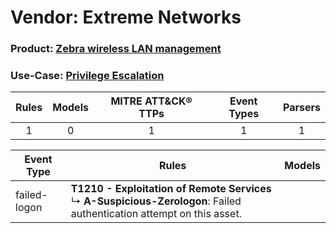 Vendor: Extreme Networks
========================
### Product: [Zebra wireless LAN management](../ds_extreme_networks_zebra_wireless_lan_management.md)
### Use-Case: [Privilege Escalation](../../../../UseCases/uc_privilege_escalation.md)

| Rules | Models | MITRE ATT&CK® TTPs | Event Types | Parsers |
|:-----:|:------:|:------------------:|:-----------:|:-------:|
|   1   |   0    |         1          |      1      |    1    |

| Event Type   | Rules    | Models |
| ---- | ---- | ------ |
| failed-logon | <b>T1210 - Exploitation of Remote Services</b><br> ↳ <b>A-Suspicious-Zerologon</b>: Failed authentication attempt on this asset. |        |